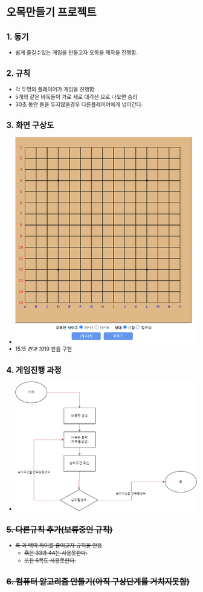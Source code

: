 # 오목만들기 프로젝트

## 1. 동기
  + 쉽게 즐길수있는 게임을 만들고자 오목을 제작을 진행함.
## 2. 규칙
  + 각 두명의 플레이어가 게임을 진행함
  + 5개의 같은 바둑돌이 가로 세로 대각선 으로 나오면 승리
  + 30초 동안 돌을 두지않을경우 다른플레이어에게 넘어간다.
## 3. 화면 구상도
  + ![화면 구상도](https://github.com/Tyrano1129/Omok/blob/main/%ED%99%94%EB%A9%B4%20%EC%BA%A1%EC%B2%98%202024-01-25%20094335.png)
  + 15*15 판과 19*19 판을 구현
## 4. 게임진행 과정
  + ![진행 과정](https://github.com/Tyrano1129/Omok/blob/main/%EC%A7%84%ED%96%89%EA%B3%BC%EC%A0%95.drawio.png)
## ~~5. 다른규칙 추가(보류중인 규칙)~~
  + ~~흑 과 백의 차이를 줄이고자 규칙을 만듬~~
    * ~~흑은 33과 44는 사용못한다.~~
    * ~~또한 6목도 사용못한다.~~
## ~~6. 컴퓨터 알고리즘 만들기(아직 구상단계를 거치지못함)~~
